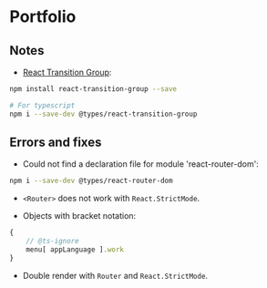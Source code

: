 # Portfolio

## Notes

- [React Transition Group](https://reactcommunity.org/react-transition-group/):

```bash
npm install react-transition-group --save

# For typescript
npm i --save-dev @types/react-transition-group
```

## Errors and fixes

- Could not find a declaration file for module 'react-router-dom':

```bash
npm i --save-dev @types/react-router-dom
```

- `<Router>` does not work with `React.StrictMode`.

- Objects with bracket notation:

```ts
{
    // @ts-ignore
    menu[ appLanguage ].work
}
```

- Double render with `Router` and `React.StrictMode`.
